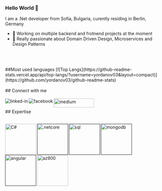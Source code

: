### Hello World 👋
I am a .Net developer from Sofia, Bulgaria, curently residing in Berlin, Germany
- 🔭 Working on multiple backend and frotnend projects at the moment
- 🌱 Really passionate about Domain Driven Design, Microservices and Design Patterns
<br>

<br>
<br>
##Most used languages
  [![Top Langs](https://github-readme-stats.vercel.app/api/top-langs/?username=yordanov03&layout=compact)](https://github.com/yordanov03/github-readme-stats)
  
<br>
<br>
## Connect with me
<br>
<br>
<a href="https://www.linkedin.com/in/svetoslav-yordanov003/"><img align="left" alt="linked-in" src="https://img.shields.io/badge/linkedin-%230077B5.svg?&style=for-the-badge&logo=linkedin&logoColor=white" /></a>
<a href="https://www.facebook.com/svetoslav.yordanov.003/"><img align="left" alt="facebook" src="https://img.shields.io/badge/facebook-%231877F2.svg?&style=for-the-badge&logo=facebook&logoColor=white" /></a>
<a href="https://yordanov03.github.io/"><img align="left" alt="medium" src="https://images-wixmp-ed30a86b8c4ca887773594c2.wixmp.com/i/40cc3ff7-f1a2-42d4-8b44-f71ffee15b43/d8p3bwt-7f81edf7-e9a1-4093-8e79-cf06eb4f0108.png" width="130" height="29"></a>


<br>
<br>
## Expertise
<br>
<br>

[<img align="left" alt="C#" src="https://res.cloudinary.com/practicaldev/image/fetch/s--IMy76vSA--/c_limit,f_auto,fl_progressive,q_80,w_375/https://dev-to-uploads.s3.amazonaws.com/uploads/badge/badge_image/33/csharp-badge.png" width="100" height="100" />](url)
<a href=''><img align="left" alt=".netcore" src="https://upload.wikimedia.org/wikipedia/commons/e/ee/.NET_Core_Logo.svg" width="100" height="100" /></a>
<a href=''><img align="left" alt="sql" src="https://juststickers.in/wp-content/uploads/2019/01/sql-emblem-bleed-badge.png" width="100" height="100" /></a>
<a href=''><img align="left" alt="mongodb" src="https://res.cloudinary.com/startup-grind/image/upload/c_fill,dpr_2,f_auto,g_center,q_auto:good/v1/gcs/platform-data-mongodb/events/mon.png" width="100" height="100" /></a>
<a href=''><img align="left" alt="angular" src="https://www.mbejda.com/content/images/2017/08/AngularJS-Shield.svg" width="100" height="100"/></a>
<a href="https://www.credly.com/badges/11b2cc84-5140-46f9-8d21-e4fb12ee504f/linked_in"><img align="left" alt="az900" src="https://eadn-wc03-4064062.nxedge.io/cdn/wp-content/uploads/2020/06/AI_Fundamentals-min.png" width="100" height="100" />
<br>
<br>
